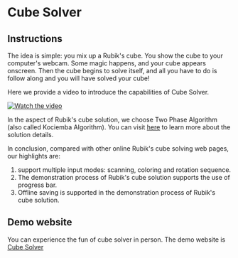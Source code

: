 # Cube Solver
## Instructions
The idea is simple: you mix up a Rubik's cube. You show the cube to your computer's webcam. Some magic happens, and your cube appears onscreen. Then the cube begins to solve itself, and all you have to do is follow along and you will have solved your cube!

Here we provide a video to introduce the capabilities of Cube Solver.

[![Watch the video](https://czx.ac.cn/static/static/media/logo.4bd204f82.svg)](http://player.bilibili.com/player.html?aid=76684072&cid=131158836&page=1)

In the aspect of Rubik's cube solution, we choose Two Phase Algorithm (also called Kociemba Algorithm). You can visit [here](http://kociemba.org/cube.htm) to learn more about the solution details.

In conclusion, compared with other online Rubik's cube solving web pages, our highlights are: 

1. support multiple input modes: scanning, coloring and rotation sequence. 
2. The demonstration process of Rubik's cube solution supports the use of progress bar. 
3. Offline saving is supported in the demonstration process of Rubik's cube solution.

## Demo website
You can experience the fun of cube solver in person. The demo website is [Cube Solver](https://czx.ac.cn/cubesolver)
